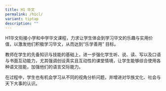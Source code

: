 ```yaml
---
title: H1 华文
permalink: /h1cl/
variant: tiptap
description: ""
---
```

<p>H1华文衔接小学和中学华文课程，力求让学生体会到学习华文的乐趣与实用价值，以激发他们积极学习华文，从而达到“乐学善用” 目标。</p>
<p>教师在学生的先备知识与技能的基础上，进一步强化学生听、说、读、写以及口语与书面互动能力，尤其强调创设真实且互动性的课堂情境，让学生能够综合使用各种语文技能，加强他们的语言交际能力。</p>
<p>在过程中，学生也有机会学习从不同的视角分析问题，并增进对华族文化、社会与天下大事的认识。</p>